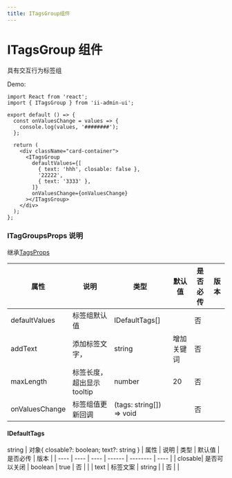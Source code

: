 ```yaml
---
title: ITagsGroup组件
---
```


# ITagsGroup 组件

具有交互行为标签组

Demo:

```tsx
import React from 'react';
import { ITagsGroup } from 'ii-admin-ui';

export default () => {
  const onValuesChange = values => {
    console.log(values, '########');
  };

  return (
    <div className="card-container">
      <ITagsGroup
        defaultValues={[
          { text: 'hhh', closable: false },
          '22222',
          { text: '3333' },
        ]}
        onValuesChange={onValuesChange}
      ></ITagsGroup>
    </div>
  );
};
```

<!-- <API src='../../src/components/ITagsGroup'> -->

### ITagGroupsProps 说明

继承[TagsProps](https://ant.design/components/tag-cn/#API)

| 属性           | 说明                       | 类型                     | 默认值     | 是否必传 | 版本 |
| -------------- | -------------------------- | ------------------------ | ---------- | -------- | ---- |
| defaultValues  | 标签组默认值               | IDefaultTags[]           |            | 否       |      |
| addText        | 添加标签文字，             | string                   | 增加关键词 | 否       |      |
| maxLength      | 标签长度，超出显示 tooltip | number                   | 20         | 否       |      |
| onValuesChange | 标签组值更新回调           | (tags: string[]) => void |            | 否       |      |

#### IDefaultTags

string | 对象{ closable?: boolean; text?: string }
| 属性 | 说明 | 类型 | 默认值 | 是否必传 | 版本 |
| ---- | ---- | ---- | ------ | -------- | ---- |
| closable| 是否可以关闭 | boolean | true | 否 | |
| text | 标签文案 | string | | 否 | |
